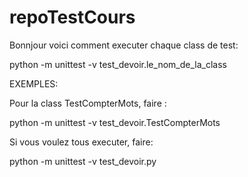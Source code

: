 # repoTestCours
Bonnjour voici comment executer chaque class de test:

python -m unittest -v test_devoir.le_nom_de_la_class

EXEMPLES:

Pour la class TestCompterMots, faire :

python -m unittest -v test_devoir.TestCompterMots

Si vous voulez tous executer, faire:

python -m unittest -v test_devoir.py



